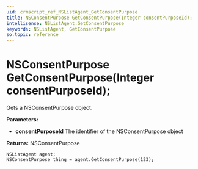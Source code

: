 ```yaml
---
uid: crmscript_ref_NSListAgent_GetConsentPurpose
title: NSConsentPurpose GetConsentPurpose(Integer consentPurposeId);
intellisense: NSListAgent.GetConsentPurpose
keywords: NSListAgent, GetConsentPurpose
so.topic: reference
---
```


# NSConsentPurpose GetConsentPurpose(Integer consentPurposeId);

Gets a NSConsentPurpose object.

**Parameters:**
 - **consentPurposeId** The identifier of the NSConsentPurpose object

**Returns:** NSConsentPurpose

```crmscript
NSListAgent agent;
NSConsentPurpose thing = agent.GetConsentPurpose(123);
```

